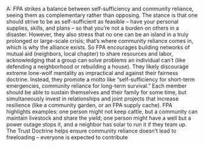 A: FPA strikes a balance between self-sufficiency and community reliance, seeing them as complementary rather than opposing. The stance is that one should strive to be as self-sufficient as feasible – have your personal supplies, skills, and plans – so that you’re not a burden on others in a disaster. However, they also stress that no one can be an island in a truly prolonged or large-scale crisis; that’s where community reliance comes in, which is why the alliance exists. So FPA encourages building networks of mutual aid (neighbors, local chapter) to share resources and labor, acknowledging that a group can solve problems an individual can’t (like defending a neighborhood or rebuilding a house). They likely discourage extreme lone-wolf mentality as impractical and against their fairness doctrine. Instead, they promote a motto like “self-sufficiency for short-term emergencies, community reliance for long-term survival.” Each member should be able to sustain themselves and their family for some time, but simultaneously invest in relationships and joint projects that increase resilience (like a community garden, or an FPA supply cache). FPA highlights examples: one person might not keep cattle, but a community can maintain livestock and share the yield; one person might have a well but a power outage stops it, and a neighbor has solar to run it if they team up. The Trust Doctrine helps ensure community reliance doesn’t lead to freeloading – everyone is expected to contribute